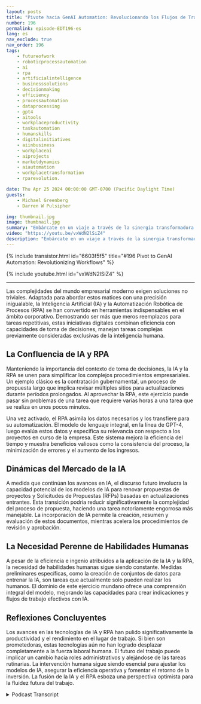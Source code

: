 ```yaml
---
layout: posts
title: "Pivote hacia GenAI Automation: Revolucionando los Flujos de Trabajo"
number: 196
permalink: episode-EDT196-es
lang: es
nav_exclude: true
nav_order: 196
tags:
    - futureofwork
    - roboticprocessautomation
    - ai
    - rpa
    - artificialintelligence
    - businesssolutions
    - decisionmaking
    - efficiency
    - processautomation
    - dataprocessing
    - gpt4
    - aitools
    - workplaceproductivity
    - taskautomation
    - humanskills
    - digitalinitiatives
    - aiinbusiness
    - workplaceai
    - aiprojects
    - marketdynamics
    - aiautomation
    - workplacetransformation
    - rparevolution.

date: Thu Apr 25 2024 00:00:00 GMT-0700 (Pacific Daylight Time)
guests:
    - Michael Greenberg
    - Darren W Pulsipher

img: thumbnail.jpg
image: thumbnail.jpg
summary: "Embárcate en un viaje a través de la sinergia transformadora de la Inteligencia Artificial (IA) y la Automatización Robótica de Procesos (RPA), como se discute en una ilustrativa entrevista entre Darren Pulsipher y Michael Greenberg. Desde acelerar los contratos gubernamentales hasta imaginar el papel de la IA en la gestión de propuestas, este video ilumina el paisaje en evolución de la eficiencia corporativa y la colaboración humano-máquina, ofreciendo un vistazo al futuro de la dinámica laboral y el aumento de la productividad."
video: "https://youtu.be/vxWdN2lSiZ4"
description: "Embárcate en un viaje a través de la sinergia transformadora de la Inteligencia Artificial (IA) y la Automatización Robótica de Procesos (RPA), como se discute en una ilustrativa entrevista entre Darren Pulsipher y Michael Greenberg. Desde acelerar los contratos gubernamentales hasta imaginar el papel de la IA en la gestión de propuestas, este video ilumina el paisaje en evolución de la eficiencia corporativa y la colaboración humano-máquina, ofreciendo un vistazo al futuro de la dinámica laboral y el aumento de la productividad."
---
```


<div>
{% include transistor.html id="6603f5f5" title="#196 Pivot to GenAI Automation: Revolutionizing Workflows" %}

{% include youtube.html id="vxWdN2lSiZ4" %}
</div>

---

Las complejidades del mundo empresarial moderno exigen soluciones no triviales. Adaptada para abordar estos matices con una precisión inigualable, la Inteligencia Artificial (IA) y la Automatización Robótica de Procesos (RPA) se han convertido en herramientas indispensables en el ámbito corporativo. Demostrando ser más que meros reemplazos para tareas repetitivas, estas iniciativas digitales combinan eficiencia con capacidades de toma de decisiones, manejan tareas complejas previamente consideradas exclusivas de la inteligencia humana.

## La Confluencia de IA y RPA

Manteniendo la importancia del contexto de toma de decisiones, la IA y la RPA se unen para simplificar los complejos procedimientos empresariales. Un ejemplo clásico es la contratación gubernamental, un proceso de propuesta largo que implica revisar múltiples sitios para actualizaciones durante períodos prolongados. Al aprovechar la RPA, este ejercicio puede pasar sin problemas de una tarea que requiere varias horas a una tarea que se realiza en unos pocos minutos.

Una vez activado, el RPA asimila los datos necesarios y los transfiere para su automatización. El modelo de lenguaje integral, en la línea de GPT-4, luego evalúa estos datos y especifica su relevancia con respecto a los proyectos en curso de la empresa. Este sistema mejora la eficiencia del tiempo y muestra beneficios valiosos como la consistencia del proceso, la minimización de errores y el aumento de los ingresos.

## Dinámicas del Mercado de la IA

A medida que continúan los avances en IA, el discurso futuro involucra la capacidad potencial de los modelos de IA para renovar propuestas de proyectos y Solicitudes de Propuestas (RFPs) basadas en actualizaciones entrantes. Esta transición podría reducir significativamente la complejidad del proceso de propuesta, haciendo una tarea notoriamente engorrosa más manejable. La incorporación de IA permite la creación, resumen y evaluación de estos documentos, mientras acelera los procedimientos de revisión y aprobación.

## La Necesidad Perenne de Habilidades Humanas

A pesar de la eficiencia e ingenio atribuidos a la aplicación de la IA y la RPA, la necesidad de habilidades humanas sigue siendo constante. Medidas preliminares específicas, como la creación de conjuntos de datos para entrenar la IA, son tareas que actualmente solo pueden realizar los humanos. El dominio de este ejercicio mundano ofrece una comprensión integral del modelo, mejorando las capacidades para crear indicaciones y flujos de trabajo efectivos con IA.

## Reflexiones Concluyentes

Los avances en las tecnologías de IA y RPA han pulido significativamente la productividad y el rendimiento en el lugar de trabajo. Si bien son prometedoras, estas tecnologías aún no han logrado desplazar completamente a la fuerza laboral humana. El futuro del trabajo puede implicar un cambio hacia roles administrativos y alejándose de las tareas rutinarias. La intervención humana sigue siendo esencial para ajustar los modelos de IA, asegurar la eficiencia operativa y fomentar el retorno de la inversión. La fusión de la IA y el RPA esboza una perspectiva optimista para la fluidez futura del trabajo.



<details>
<summary> Podcast Transcript </summary>

<p></p>

</details>
